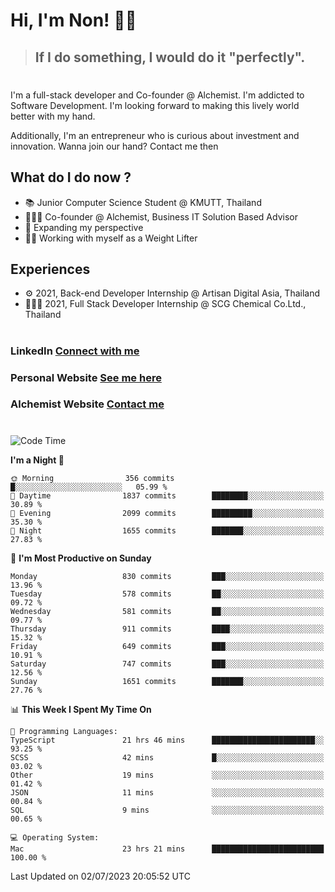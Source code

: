 # Hi, I'm Non! 🖐🏻

> ## If I do something, I would do it "perfectly".

#

I'm a full-stack developer and Co-founder @ Alchemist. I'm addicted to Software Development. I'm looking forward to making this lively world better with my hand.

Additionally, I'm an entrepreneur who is curious about investment and innovation. Wanna join our hand? Contact me then

## What do I do now ?

- 📚 Junior Computer Science Student @ KMUTT, Thailand
- 🧑🏻‍💻 Co-founder @ Alchemist, Business IT Solution Based Advisor
- 🌈 Expanding my perspective
- 🏋🏻 Working with myself as a Weight Lifter

## Experiences

- ⚙️ 2021, Back-end Developer Internship @ Artisan Digital Asia, Thailand
- 🧑🏻‍💻 2021, Full Stack Developer Internship @ SCG Chemical Co.Ltd., Thailand

#

### LinkedIn [Connect with me](https://www.linkedin.com/in/non-nontra/)

### Personal Website [See me here](https://nonnontra.com/)

### Alchemist Website [Contact me](https://alchemist-softwarehouse.co/)

#

<!--START_SECTION:waka-->
![Code Time](http://img.shields.io/badge/Code%20Time-2%2C843%20hrs%2031%20mins-blue)

**I'm a Night 🦉** 

```text
🌞 Morning                356 commits         █░░░░░░░░░░░░░░░░░░░░░░░░   05.99 % 
🌆 Daytime                1837 commits        ████████░░░░░░░░░░░░░░░░░   30.89 % 
🌃 Evening                2099 commits        █████████░░░░░░░░░░░░░░░░   35.30 % 
🌙 Night                  1655 commits        ███████░░░░░░░░░░░░░░░░░░   27.83 % 
```
📅 **I'm Most Productive on Sunday** 

```text
Monday                   830 commits         ███░░░░░░░░░░░░░░░░░░░░░░   13.96 % 
Tuesday                  578 commits         ██░░░░░░░░░░░░░░░░░░░░░░░   09.72 % 
Wednesday                581 commits         ██░░░░░░░░░░░░░░░░░░░░░░░   09.77 % 
Thursday                 911 commits         ████░░░░░░░░░░░░░░░░░░░░░   15.32 % 
Friday                   649 commits         ███░░░░░░░░░░░░░░░░░░░░░░   10.91 % 
Saturday                 747 commits         ███░░░░░░░░░░░░░░░░░░░░░░   12.56 % 
Sunday                   1651 commits        ███████░░░░░░░░░░░░░░░░░░   27.76 % 
```


📊 **This Week I Spent My Time On** 

```text
💬 Programming Languages: 
TypeScript               21 hrs 46 mins      ███████████████████████░░   93.25 % 
SCSS                     42 mins             █░░░░░░░░░░░░░░░░░░░░░░░░   03.02 % 
Other                    19 mins             ░░░░░░░░░░░░░░░░░░░░░░░░░   01.42 % 
JSON                     11 mins             ░░░░░░░░░░░░░░░░░░░░░░░░░   00.84 % 
SQL                      9 mins              ░░░░░░░░░░░░░░░░░░░░░░░░░   00.65 % 

💻 Operating System: 
Mac                      23 hrs 21 mins      █████████████████████████   100.00 % 
```


 Last Updated on 02/07/2023 20:05:52 UTC
<!--END_SECTION:waka-->
